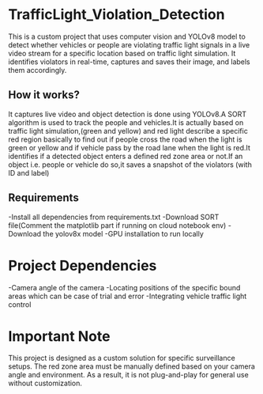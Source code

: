 # TrafficLight_Violation_Detection

This is a custom project that uses computer vision and YOLOv8 model to detect whether vehicles or people are violating traffic light signals in a live video stream for a specific location based on traffic light simulation. It identifies violators in real-time, captures and saves their image, and labels them accordingly.

## How it works?
It captures live video and object detection is done using YOLOv8.A SORT algorithm is used to track the people and vehicles.It is actually based on traffic light simulation,(green and yellow) and red light describe a specific red region basically to find out if people cross the road when the light is green or yellow and if vehicle pass by the road lane when the light is red.It identifies if a detected object enters a defined red zone area or not.If an object i.e. people or vehicle do so,it saves a snapshot of the violators (with ID and label)

## Requirements
-Install all dependencies from requirements.txt
-Download SORT file(Comment the matplotlib part if running on cloud notebook env)
-Download the yolov8x model
-GPU installation to run locally

# Project Dependencies
-Camera angle of the camera
-Locating positions of the specific bound areas which can be case of trial and error 
-Integrating vehicle traffic light control

# Important Note
This project is designed as a custom solution for specific surveillance setups. The red zone area must be manually defined based on your camera angle and environment. As a result, it is not plug-and-play for general use without customization.
